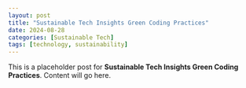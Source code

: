 ```yaml
---
layout: post
title: "Sustainable Tech Insights Green Coding Practices"
date: 2024-08-28
categories: [Sustainable Tech]
tags: [technology, sustainability]
---
```


This is a placeholder post for **Sustainable Tech Insights Green Coding Practices**. Content will go here.
